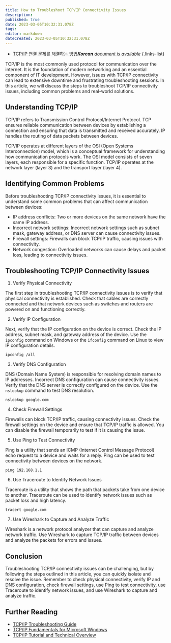 ```yaml
---
title: How to Troubleshoot TCP/IP Connectivity Issues
description: 
published: true
date: 2023-03-05T10:32:31.078Z
tags: 
editor: markdown
dateCreated: 2023-03-05T10:32:31.078Z
---
```


- [TCP/IP 연결 문제를 해결하는 방법***Korean** document is available*](/ko/Knowledge-base/Network/how-to-troubleshoot-tcpip-connectivity-issues)
{.links-list}

TCP/IP is the most commonly used protocol for communication over the internet. It is the foundation of modern networking and an essential component of IT development. However, issues with TCP/IP connectivity can lead to extensive downtime and frustrating troubleshooting sessions. In this article, we will discuss the steps to troubleshoot TCP/IP connectivity issues, including common problems and real-world solutions.

## Understanding TCP/IP

TCP/IP refers to Transmission Control Protocol/Internet Protocol. TCP ensures reliable communication between devices by establishing a connection and ensuring that data is transmitted and received accurately. IP handles the routing of data packets between devices.

TCP/IP operates at different layers of the OSI (Open Systems Interconnection) model, which is a conceptual framework for understanding how communication protocols work. The OSI model consists of seven layers, each responsible for a specific function. TCP/IP operates at the network layer (layer 3) and the transport layer (layer 4).

## Identifying Common Problems

Before troubleshooting TCP/IP connectivity issues, it is essential to understand some common problems that can affect communication between devices:

- IP address conflicts: Two or more devices on the same network have the same IP address.
- Incorrect network settings: Incorrect network settings such as subnet mask, gateway address, or DNS server can cause connectivity issues.
- Firewall settings: Firewalls can block TCP/IP traffic, causing issues with connectivity.
- Network congestion: Overloaded networks can cause delays and packet loss, leading to connectivity issues.

## Troubleshooting TCP/IP Connectivity Issues

1. Verify Physical Connectivity

The first step in troubleshooting TCP/IP connectivity issues is to verify that physical connectivity is established. Check that cables are correctly connected and that network devices such as switches and routers are powered on and functioning correctly.

2. Verify IP Configuration

Next, verify that the IP configuration on the device is correct. Check the IP address, subnet mask, and gateway address of the device. Use the `ipconfig` command on Windows or the `ifconfig` command on Linux to view IP configuration details.

```{language} {code}
ipconfig /all
```

3. Verify DNS Configuration

DNS (Domain Name System) is responsible for resolving domain names to IP addresses. Incorrect DNS configuration can cause connectivity issues. Verify that the DNS server is correctly configured on the device. Use the `nslookup` command to test DNS resolution.

```{language} {code}
nslookup google.com
```

4. Check Firewall Settings

Firewalls can block TCP/IP traffic, causing connectivity issues. Check the firewall settings on the device and ensure that TCP/IP traffic is allowed. You can disable the firewall temporarily to test if it is causing the issue.

5. Use Ping to Test Connectivity

Ping is a utility that sends an ICMP (Internet Control Message Protocol) echo request to a device and waits for a reply. Ping can be used to test connectivity between devices on the network.

```{language} {code}
ping 192.168.1.1
```

6. Use Traceroute to Identify Network Issues

Traceroute is a utility that shows the path that packets take from one device to another. Traceroute can be used to identify network issues such as packet loss and high latency.

```{language} {code}
tracert google.com
```

7. Use Wireshark to Capture and Analyze Traffic

Wireshark is a network protocol analyzer that can capture and analyze network traffic. Use Wireshark to capture TCP/IP traffic between devices and analyze the packets for errors and issues.

## Conclusion

Troubleshooting TCP/IP connectivity issues can be challenging, but by following the steps outlined in this article, you can quickly isolate and resolve the issue. Remember to check physical connectivity, verify IP and DNS configuration, check firewall settings, use Ping to test connectivity, use Traceroute to identify network issues, and use Wireshark to capture and analyze traffic.

## Further Reading

- [TCP/IP Troubleshooting Guide](https://www.lifewire.com/tcp-ip-troubleshooting-guide-817772)
- [TCP/IP Fundamentals for Microsoft Windows](https://docs.microsoft.com/en-us/windows-server/networking/technologies/tcpip/tcpip-fundamentals)
- [TCP/IP Tutorial and Technical Overview](https://www.redbooks.ibm.com/redbooks/pdfs/gg243376.pdf)